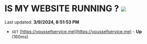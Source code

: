 # IS MY WEBSITE RUNNING ? [![](https://img.shields.io/static/v1?label=Sponsor&message=%E2%9D%A4&logo=GitHub&color=%23fe8e86)](https://github.com/sponsors/<username>)

Last updated: **3/9/2024, 8:51:53 PM**

- `GET` [https://youssefservice.me](https://youssefservice.me) - **Up** (160ms)
